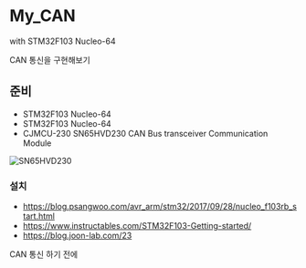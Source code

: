 # My_CAN
with STM32F103 Nucleo-64

CAN 통신을 구현해보기

## 준비

* STM32F103 Nucleo-64
* STM32F103 Nucleo-64
* CJMCU-230 SN65HVD230 CAN Bus transceiver Communication Module

![SN65HVD230](https://images-na.ssl-images-amazon.com/images/I/41vKePSabRL.jpg)

### 설치


* https://blog.psangwoo.com/avr_arm/stm32/2017/09/28/nucleo_f103rb_start.html
* https://www.instructables.com/STM32F103-Getting-started/
* https://blog.joon-lab.com/23

CAN 통신 하기 전에
